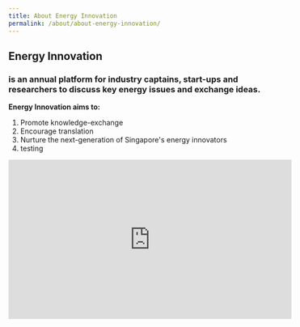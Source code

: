 ```yaml
---
title: About Energy Innovation
permalink: /about/about-energy-innovation/
---
```

## Energy Innovation 
### is an annual platform for industry captains, start-ups and researchers to discuss key energy issues and exchange ideas. 

**Energy Innovation aims to:**
1. Promote knowledge-exchange
2. Encourage translation
3. Nurture the next-generation of Singapore's energy innovators
4. testing

<div class = "bp-youtube">
<iframe width="560" height="315" src="https://www.youtube.com/embed/8GeVbacC9X8" frameborder="0" allow="accelerometer; autoplay; clipboard-write; encrypted-media; gyroscope; picture-in-picture" allowfullscreen></iframe>
</div>
